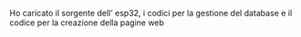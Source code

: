 Ho caricato il sorgente dell' esp32, i codici per la gestione del database e il codice per la creazione della pagine web

